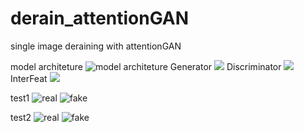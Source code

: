 # derain_attentionGAN
single image deraining with attentionGAN

model architeture
![model architeture](https://github.com/GZK66666/derain_attentionGAN/blob/master/imgs/model.png)
Generator
![](https://github.com/GZK66666/derain_attentionGAN/blob/master/imgs/generator.png)
Discriminator
![](https://github.com/GZK66666/derain_attentionGAN/blob/master/imgs/discriminator.png)
InterFeat
![](https://github.com/GZK66666/derain_attentionGAN/blob/master/imgs/InterFeat_Loss.png)

test1
![real](https://github.com/GZK66666/derain_attentionGAN/blob/master/imgs/1_real_A.png)
![fake](https://github.com/GZK66666/derain_attentionGAN/blob/master/imgs/1_fake_B.png)

test2
![real](https://github.com/GZK66666/derain_attentionGAN/blob/master/imgs/10_real_A.png)
![fake](https://github.com/GZK66666/derain_attentionGAN/blob/master/imgs/10_fake_B.png)